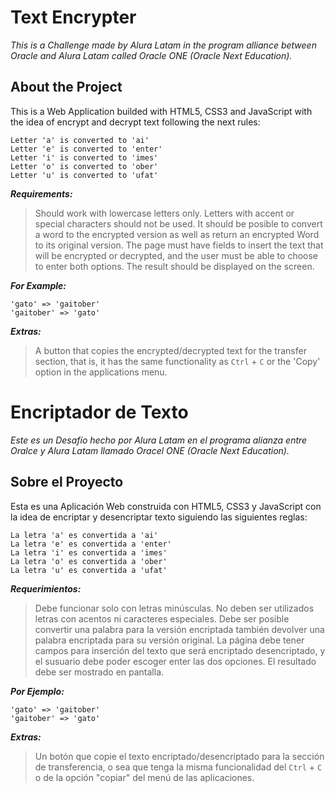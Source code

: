 # **Text Encrypter**

*This is a Challenge made by Alura Latam in the program alliance between Oracle and Alura Latam called Oracle ONE (Oracle Next Education).*

## **About the Project**

This is a Web Application builded with HTML5, CSS3 and JavaScript with the idea of encrypt and decrypt text following the next rules:

```
Letter 'a' is converted to 'ai'
Letter 'e' is converted to 'enter'
Letter 'i' is converted to 'imes'
Letter 'o' is converted to 'ober'
Letter 'u' is converted to 'ufat'
```

***Requirements:***

> Should work with lowercase letters only.
> Letters with accent or special characters should not be used.
> It should be posible to convert a word to the encrypted version as well as return an encrypted Word to its original version.
> The page must have fields to insert the text that will be encrypted or decrypted, and the user must be able to choose to enter both options.
> The result should be displayed on the screen.

***For Example:***

```
'gato' => 'gaitober'
'gaitober' => 'gato'
```

***Extras:***

> A button that copies the encrypted/decrypted text for the transfer section, that is, it has the same functionality as `Ctrl` + `C` or the 'Copy' option in the applications menu.

# **Encriptador de Texto**

*Este es un Desafío hecho por Alura Latam en el programa alianza entre Oralce y Alura Latam llamado Oracel ONE (Oracle Next Education).*

## **Sobre el Proyecto**

Esta es una Aplicación Web construida con HTML5, CSS3 y JavaScript con la idea de encriptar y desencriptar texto siguiendo las siguientes reglas:

```
La letra 'a' es convertida a 'ai'
La letra 'e' es convertida a 'enter'
La letra 'i' es convertida a 'imes'
La letra 'o' es convertida a 'ober'
La letra 'u' es convertida a 'ufat'
```

***Requerimientos:***

> Debe funcionar solo con letras minúsculas.
> No deben ser utilizados letras con acentos ni caracteres especiales.
> Debe ser posible convertir una palabra para la versión encriptada también devolver una palabra encriptada para su versión original.
> La página debe tener campos para inserción del texto que será encriptado  desencriptado, y el susuario debe poder escoger enter las dos opciones.
> El resultado debe ser mostrado en pantalla.

***Por Ejemplo:***

```
'gato' => 'gaitober'
'gaitober' => 'gato'
```

***Extras:***

> Un botón que copie el texto encriptado/desencriptado para la sección de transferencia, o sea que tenga la misma funcionalidad del `Ctrl` + `C` o de la opción "copiar" del menú de las aplicaciones.